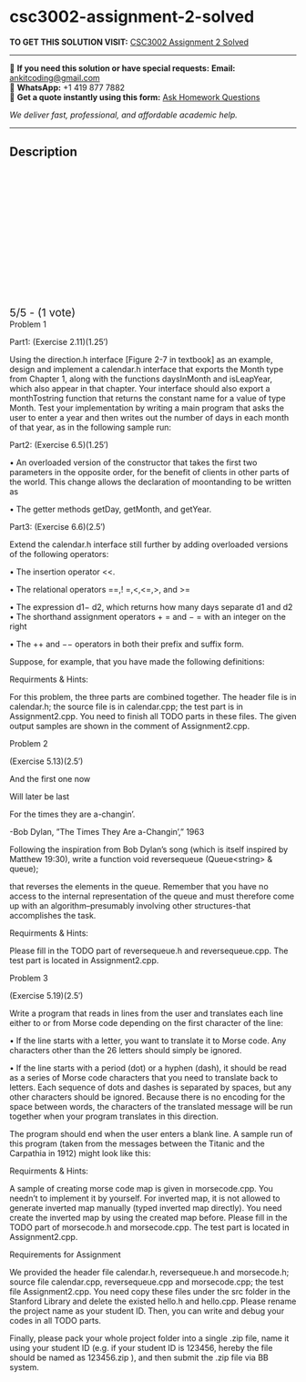 # csc3002-assignment-2-solved
**TO GET THIS SOLUTION VISIT:** [CSC3002 Assignment 2 Solved](https://www.ankitcodinghub.com/product/csc3002-assignment-2-solved-2/)


---

📩 **If you need this solution or have special requests:** **Email:** ankitcoding@gmail.com  
📱 **WhatsApp:** +1 419 877 7882  
📄 **Get a quote instantly using this form:** [Ask Homework Questions](https://www.ankitcodinghub.com/services/ask-homework-questions/)

*We deliver fast, professional, and affordable academic help.*

---

<h2>Description</h2>



<div class="kk-star-ratings kksr-auto kksr-align-center kksr-valign-top" data-payload="{&quot;align&quot;:&quot;center&quot;,&quot;id&quot;:&quot;121801&quot;,&quot;slug&quot;:&quot;default&quot;,&quot;valign&quot;:&quot;top&quot;,&quot;ignore&quot;:&quot;&quot;,&quot;reference&quot;:&quot;auto&quot;,&quot;class&quot;:&quot;&quot;,&quot;count&quot;:&quot;1&quot;,&quot;legendonly&quot;:&quot;&quot;,&quot;readonly&quot;:&quot;&quot;,&quot;score&quot;:&quot;5&quot;,&quot;starsonly&quot;:&quot;&quot;,&quot;best&quot;:&quot;5&quot;,&quot;gap&quot;:&quot;4&quot;,&quot;greet&quot;:&quot;Rate this product&quot;,&quot;legend&quot;:&quot;5\/5 - (1 vote)&quot;,&quot;size&quot;:&quot;24&quot;,&quot;title&quot;:&quot;CSC3002  Assignment 2 Solved&quot;,&quot;width&quot;:&quot;138&quot;,&quot;_legend&quot;:&quot;{score}\/{best} - ({count} {votes})&quot;,&quot;font_factor&quot;:&quot;1.25&quot;}">

<div class="kksr-stars">

<div class="kksr-stars-inactive">
            <div class="kksr-star" data-star="1" style="padding-right: 4px">


<div class="kksr-icon" style="width: 24px; height: 24px;"></div>
        </div>
            <div class="kksr-star" data-star="2" style="padding-right: 4px">


<div class="kksr-icon" style="width: 24px; height: 24px;"></div>
        </div>
            <div class="kksr-star" data-star="3" style="padding-right: 4px">


<div class="kksr-icon" style="width: 24px; height: 24px;"></div>
        </div>
            <div class="kksr-star" data-star="4" style="padding-right: 4px">


<div class="kksr-icon" style="width: 24px; height: 24px;"></div>
        </div>
            <div class="kksr-star" data-star="5" style="padding-right: 4px">


<div class="kksr-icon" style="width: 24px; height: 24px;"></div>
        </div>
    </div>

<div class="kksr-stars-active" style="width: 138px;">
            <div class="kksr-star" style="padding-right: 4px">


<div class="kksr-icon" style="width: 24px; height: 24px;"></div>
        </div>
            <div class="kksr-star" style="padding-right: 4px">


<div class="kksr-icon" style="width: 24px; height: 24px;"></div>
        </div>
            <div class="kksr-star" style="padding-right: 4px">


<div class="kksr-icon" style="width: 24px; height: 24px;"></div>
        </div>
            <div class="kksr-star" style="padding-right: 4px">


<div class="kksr-icon" style="width: 24px; height: 24px;"></div>
        </div>
            <div class="kksr-star" style="padding-right: 4px">


<div class="kksr-icon" style="width: 24px; height: 24px;"></div>
        </div>
    </div>
</div>


<div class="kksr-legend" style="font-size: 19.2px;">
            5/5 - (1 vote)    </div>
    </div>
Problem 1

Part1: (Exercise 2.11)(1.25′)

Using the direction.h interface [Figure 2-7 in textbook] as an example, design and implement a calendar.h interface that exports the Month type from Chapter 1, along with the functions daysInMonth and isLeapYear, which also appear in that chapter. Your interface should also export a monthTostring function that returns the constant name for a value of type Month. Test your implementation by writing a main program that asks the user to enter a year and then writes out the number of days in each month of that year, as in the following sample run:

Part2: (Exercise 6.5)(1.25′)

• An overloaded version of the constructor that takes the first two parameters in the opposite order, for the benefit of clients in other parts of the world. This change allows the declaration of moontanding to be written as

• The getter methods getDay, getMonth, and getYear.

Part3: (Exercise 6.6)(2.5′)

Extend the calendar.h interface still further by adding overloaded versions of the following operators:

• The insertion operator &lt;&lt;.

• The relational operators ==,! =,&lt;,&lt;=,&gt;, and &gt;=

• The expression d1− d2, which returns how many days separate d1 and d2 • The shorthand assignment operators + = and − = with an integer on the right

• The ++ and −− operators in both their prefix and suffix form.

Suppose, for example, that you have made the following definitions:

Requirments &amp; Hints:

For this problem, the three parts are combined together. The header file is in calendar.h; the source file is in calendar.cpp; the test part is in Assignment2.cpp. You need to finish all TODO parts in these files. The given output samples are shown in the comment of Assignment2.cpp.

Problem 2

(Exercise 5.13)(2.5′)

And the first one now

Will later be last

For the times they are a-changin’.

-Bob Dylan, ”The Times They Are a-Changin’,” 1963

Following the inspiration from Bob Dylan’s song (which is itself inspired by Matthew 19:30), write a function void reversequeue (Queue&lt;string&gt; &amp; queue);

that reverses the elements in the queue. Remember that you have no access to the internal representation of the queue and must therefore come up with an algorithm–presumably involving other structures-that accomplishes the task.

Requirments &amp; Hints:

Please fill in the TODO part of reversequeue.h and reversequeue.cpp. The test part is located in Assignment2.cpp.

Problem 3

(Exercise 5.19)(2.5′)

Write a program that reads in lines from the user and translates each line either to or from Morse code depending on the first character of the line:

• If the line starts with a letter, you want to translate it to Morse code. Any characters other than the 26 letters should simply be ignored.

• If the line starts with a period (dot) or a hyphen (dash), it should be read as a series of Morse code characters that you need to translate back to letters. Each sequence of dots and dashes is separated by spaces, but any other characters should be ignored. Because there is no encoding for the space between words, the characters of the translated message will be run together when your program translates in this direction.

The program should end when the user enters a blank line. A sample run of this program (taken from the messages between the Titanic and the Carpathia in 1912) might look like this:

Requirments &amp; Hints:

A sample of creating morse code map is given in morsecode.cpp. You needn’t to implement it by yourself. For inverted map, it is not allowed to generate inverted map manually (typed inverted map directly). You need create the inverted map by using the created map before. Please fill in the TODO part of morsecode.h and morsecode.cpp. The test part is located in Assignment2.cpp.

Requirements for Assignment

We provided the header file calendar.h, reversequeue.h and morsecode.h; source file calendar.cpp, reversequeue.cpp and morsecode.cpp; the test file Assignment2.cpp. You need copy these files under the src folder in the Stanford Library and delete the existed hello.h and hello.cpp. Please rename the project name as your student ID. Then, you can write and debug your codes in all TODO parts.

Finally, please pack your whole project folder into a single .zip file, name it using your student ID (e.g. if your student ID is 123456, hereby the file should be named as 123456.zip ), and then submit the .zip file via BB system.
